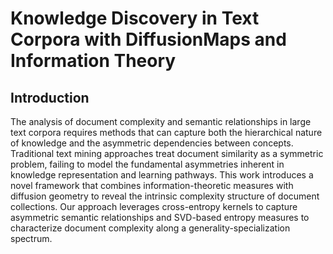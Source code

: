 # Knowledge Discovery in Text Corpora with DiffusionMaps and Information Theory

## Introduction

The  analysis  of  document  complexity  and  semantic  relationships  in  large  text  corpora requires  methods  that  can  capture  both  the  hierarchical  nature  of  knowledge  and  the asymmetric  dependencies  between  concepts.   Traditional  text  mining  approaches  treat document similarity as a symmetric problem, failing to model the fundamental asymmetries inherent in knowledge representation and learning pathways. This  work  introduces  a  novel  framework  that  combines  information-theoretic  measures with diffusion geometry to reveal the intrinsic complexity structure of document collections.  Our approach leverages cross-entropy kernels to capture asymmetric semantic relationships and SVD-based entropy measures to characterize document complexity along a generality-specialization spectrum.
